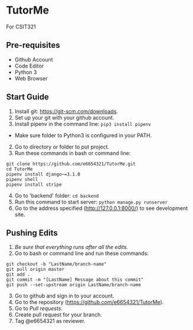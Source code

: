 # TutorMe
For CSIT321

## Pre-requisites
- Github Account
- Code Editor
- Python 3
- Web Browser

## Start Guide
1. Install git: https://git-scm.com/downloads.
2. Set up your git with your github account.
2. Install pipenv in the command line: `pip3 install pipenv`
  - Make sure folder to Python3 is configured in your PATH.
2. Go to directory or folder to put project.
3. Run these commands in bash or command line:
```
git clone https://github.com/e6654321/TutorMe.git
cd TutorMe
pipenv install django~=3.1.0
pipenv shell
pipenv install stripe
```
4. Go to 'backend' folder: `cd backend`
5. Run this command to start server: `python manage.py runserver`
6. Go to the address specified (http://127.0.0.1:8000/) to see development site.

## Pushing Edits
1. *Be sure that everything runs after all the edits.*
2. Go to bash or command line and run these commands:
```
git checkout -b "LastName/branch-name"
git pull origin master
git add .
git commit -m "[LastName] Message about this commit"
git push --set-upstream origin LastName/branch-name
```
3. Go to github and sign in to your account.
4. Go to the repository (https://github.com/e6654321/TutorMe).
5. Go to *Pull requests*.
6. Create pull request for your branch.
7. Tag @e6654321 as reviewer.
